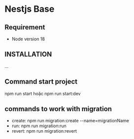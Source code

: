 # Nestjs Base



## Requirement

- Node version 18

## INSTALLATION
...

## Command start project
npm run start hoặc npm run start:dev

## commands to work with migration
- create: npm run migration:create --name=migrationName
- run: npm run migration:run
- revert: npm run migration:revert

